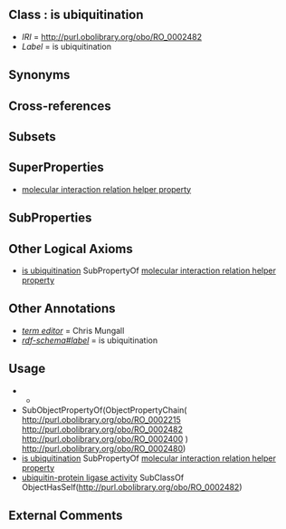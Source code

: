 
## Class : is ubiquitination

 * *IRI* = http://purl.obolibrary.org/obo/RO_0002482
 * *Label* = is ubiquitination

## Synonyms


## Cross-references


## Subsets


## SuperProperties

 * [molecular interaction relation helper property](../../RO/64/RO_0002564.md)

## SubProperties


## Other Logical Axioms

 * [is ubiquitination](../../RO/82/RO_0002482.md) SubPropertyOf [molecular interaction relation helper property](../../RO/64/RO_0002564.md)

## Other Annotations

 * *[term editor](../../IAO/17/IAO_0000117.md)* = Chris Mungall
 * *[rdf-schema#label](../../el/rdf-schema#label.md)* = is ubiquitination

## Usage

 * -
 * SubObjectPropertyOf(ObjectPropertyChain( <http://purl.obolibrary.org/obo/RO_0002215> <http://purl.obolibrary.org/obo/RO_0002482> <http://purl.obolibrary.org/obo/RO_0002400> ) <http://purl.obolibrary.org/obo/RO_0002480>)
 * [is ubiquitination](../../RO/82/RO_0002482.md) SubPropertyOf [molecular interaction relation helper property](../../RO/64/RO_0002564.md)
 * [ubiquitin-protein ligase activity](../../GO/42/GO_0004842.md) SubClassOf ObjectHasSelf(<http://purl.obolibrary.org/obo/RO_0002482>)

## External Comments

